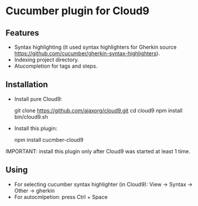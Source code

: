 Cucumber plugin for Cloud9
============================

## Features

* Syntax highlighting (it used syntax highlighters for Gherkin source https://github.com/cucumber/gherkin-syntax-highlighters).
* Indexing project directory.
* Atucompletion for tags and steps.

## Installation

* Install pure Cloud9: 

    git clone https://github.com/ajaxorg/cloud9.git
    cd cloud9
    npm install
    bin/cloud9.sh

* Install this plugin: 

    npm install cucmber-cloud9

IMPORTANT: install this plugin only after Cloud9 was started at least 1 time.

## Using

* For selecting cucumber syntax highlighter (in Cloud9): View -> Syntax -> Other -> gherkin
* For autocmlpetion: press Ctrl + Space